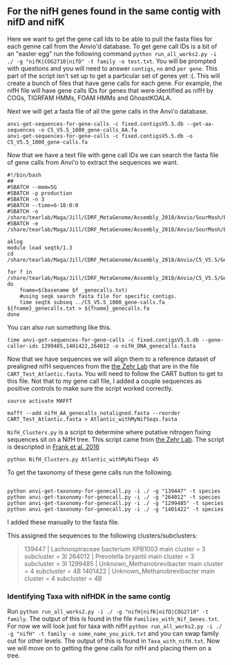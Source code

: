## For the nifH genes found in the same contig with nifD and nifK

Here we want to get the gene call Ids to be able to pull the fasta files for each genne call from the Anvio'd database. To get gene call IDs is a bit of an "easter egg" run the following command `python run_all_works2.py -i ./ -g "nifK|COG2710|nifD" -t family -o test.txt`. You will be prompted with questions and you will need to answer `contigs`, `no` and `per gene`. This part of the script isn't set up to get a particular set of genes yet :(. This will create a bunch of files that have gene calls for each gene. For example, the nifH file will have gene calls IDs for genes that were identified as nifH by COGs, TIGRFAM HMMs, FOAM HMMs and GhoastKOALA. 

Next we will get a fasta file of all the gene calls in the Anvi'o database.

```
anvi-get-sequences-for-gene-calls -c fixed.contigsV5.5.db --get-aa-sequences -o C5_V5.5_1000_gene-calls_AA.fa
anvi-get-sequences-for-gene-calls -c fixed.contigsV5.5.db -o C5_V5.5_1000_gene-calls.fa

```

Now that we have a text file with gene call IDs we can search the fasta file of gene calls from Anvi'o to extract the sequences we want. 

```
#!/bin/bash
##
#SBATCH --mem=5G
#SBATCH -p production
#SBATCH -n 3
#SBATCH --time=6-18:0:0
#SBATCH -o /share/tearlab/Maga/Jill/CDRF_MetaGenome/Assembly_2018/Anvio/SourMash/Error_Out_Files/metabat_anvio_contigs_nif.out
#SBATCH -e /share/tearlab/Maga/Jill/CDRF_MetaGenome/Assembly_2018/Anvio/SourMash/Error_Out_Files/metabat_anvio_contigs_nif.err

aklog
module load seqtk/1.3
cd /share/tearlab/Maga/Jill/CDRF_MetaGenome/Assembly_2018/Anvio/C5_V5.5/Gene_calls/

for f in /share/tearlab/Maga/Jill/CDRF_MetaGenome/Assembly_2018/Anvio/C5_V5.5/Gene_calls/*_genecalls.txt
do
	fname=$(basename $f _genecalls.txt)
	#using seqk search fasta file for specific contigs.
	time seqtk subseq ../C5_V5.5_1000_gene-calls.fa ${fname}_genecalls.txt > ${fname}_genecalls.fa
done
```

You can also run something like this.

```
time anvi-get-sequences-for-gene-calls -c fixed.contigsV5.5.db --gene-caller-ids 1299485,1401422,264012 -o nifH_DNA_genecalls.fasta
``` 
Now that we have sequences we will align them to a reference dataset of prealigned nifH sequences from the [the Zehr Lab](https://www.jzehrlab.com/nifh) that are in the file `CART_Test_Atlantic.fasta`. You will need to follow the CART button to get to this file. Not that to my gene call file, I added a couple sequences as positive controls to make sure the script worked correctly.

```
source activate MAFFT

mafft --add nifH_AA_genecalls_notaligned.fasta --reorder CART_Test_Atlantic.fasta > Atlantic_withMyNifSeqs.fasta
```

`NifH_Clusters.py` is a script to determine where putative nitrogen fixing sequences sit on a NifH tree. This script came from [the Zehr Lab](https://www.jzehrlab.com/nifh). 
The script is descripted in [Frank et al. 2016](https://sfamjournals.onlinelibrary.wiley.com/doi/full/10.1111/1758-2229.12455)

```
python NifH_Clusters.py Atlantic_withMyNifSeqs 45
```

To get the taxonomy of these gene calls run the following. 

```

python anvi-get-taxonomy-for-genecall.py -i ./ -g "139447" -t species
python anvi-get-taxonomy-for-genecall.py -i ./ -g "264012" -t species
python anvi-get-taxonomy-for-genecall.py -i ./ -g "1299485" -t species
python anvi-get-taxonomy-for-genecall.py -i ./ -g "1401422" -t species

```
I added these manually to the fasta file.

This assigned the sequences to the following clusters/subclusters:

>139447 | Lachnospiraceae bacterium XPB1003 main cluster = 3 subcluster = 3I
>264012 | Prevotella bryantii main cluster = 3 subcluster = 3I
>1299485 | Unknown_Methanobrevibacter main cluster = 4 subcluster = 4B
>1401422 | Unknown_Methanobrevibacter main cluster = 4 subcluster = 4B

### Identifying Taxa with nifHDK in the same contig
Run `python run_all_works2.py -i ./ -g "nifH|nifK|nifD|COG2710" -t family`. The output of this is found in the file `Families_with_Nif_Genes.txt`. For now we will look just for taxa with nifH `python run_all_works2.py -i ./ -g "nifH" -t family -o some_name_you_pick.txt` and you can swap family out for other levels. The output of this is found in `Taxa_with_nifH.txt`. Now we will move on to getting the gene calls for nifH and placing them on a tree. 

